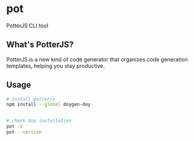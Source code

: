 # pot

PotterJS CLI tool

## What's PotterJS?

PotterJS is a new kind of code generator that organizes code generation templates, helping you stay productive.

## Usage

```sh
# install potterjs
npm install --global doygen-doy


# check doy installation
pot -V
pot --version
```